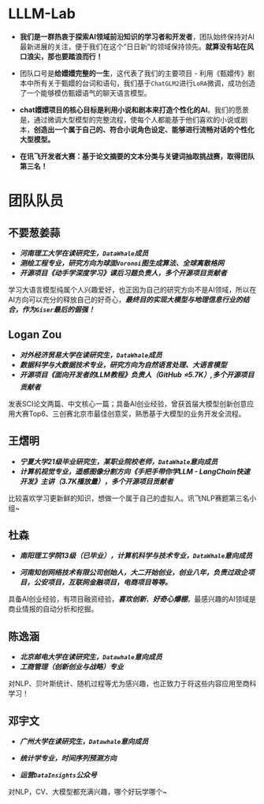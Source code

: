 # LLLM-Lab
- **我们是一群热衷于探索AI领域前沿知识的学习者和开发者**，团队始终保持对AI最新进展的关注，便于我们在这个“日日新”的领域保持领先。**就算没有站在风口浪尖，那也要踏浪而行！**

- 团队口号是**给嬛嬛完整的一生**，这代表了我们的主要项目 - 利用《甄嬛传》剧本中所有关于甄嬛的台词和语句，我们基于`ChatGLM2`进行`LoRA`微调，成功创造了一个能够模仿甄嬛语气的聊天语言模型。

- **chat嬛嬛项目的核心目标是利用小说和剧本来打造个性化的AI**。我们的愿景是，通过微调大型模型的完整流程，使每个人都能基于他们喜欢的小说或剧本，**创造出一个属于自己的、符合小说角色设定、能够进行流畅对话的个性化大型模型。**

- **在讯飞开发者大赛：基于论文摘要的文本分类与关键词抽取挑战赛，取得团队第三名！**

# 团队队员

## 不要葱姜蒜

- ***河南理工大学在读研究生，`DataWhale`成员***
- ***测绘工程专业，研究方向为球面`Voronoi`图生成算法、全球离散格网***
- ***开源项目《动手学深度学习》课后习题负责人，多个开源项目贡献者***

学习大语言模型纯属个人兴趣爱好，也正因为自己的研究方向不是AI领域，所以在AI方向可以充分的释放自己的好奇心，***最终目的实现大模型与地理信息行业的结合，作为`Giser`最后的倔强！***

## Logan Zou

- ***对外经济贸易大学在读研究生，`DataWhale`成员***
- ***数据科学与大数据技术专业，研究方向为自然语言处理、大语言模型***
- ***开源项目《面向开发者的LLM教程》负责人（GitHub ⭐5.7K）,多个开源项目贡献者***

发表SCI论文两篇、中文核心一篇；具备AI创业经验，曾获首届大模型创新创意应用大赛Top6、三创赛北京市最佳创意奖，熟悉基于大模型的业务开发全流程。

## 王熠明

- ***宁夏大学21级毕业研究生，某职业院校老师，`DataWhale`意向成员***
- ***计算机视觉专业，遥感图像分割方向《手把手带你学LLM - LangChain快速开发》主讲（3.7K播放量），多个开源项目贡献者***

比较喜欢学习更新鲜的知识，想做一个属于自己的虚拟人。讯飞NLP赛题第三名小组~

## 杜森

- ***南阳理工学院13级（已毕业），计算机科学与技术专业，`DataWhale`意向成员***

- ***河南知创网络技术有限公司创始人，大二开始创业，创业八年，负责过政企项目，公安项目，互联网金融项目，电商项目等等。***

具备AI创业经验，有项目融资经验，***喜欢创新***，***好奇心爆棚***，最感兴趣的AI领域是商业情报的自动分析和挖掘。

## 陈逸涵

- ***北京邮电大学在读研究生，`Datawhale`意向成员***
- ***工商管理（创新创业与战略）专业***

对NLP、贝叶斯统计、随机过程等尤为感兴趣，也正致力于将这些内容应用至商科学习！

## 邓宇文

- ***广州大学在读研究生，`Datawhale`意向成员***

- ***统计学专业，时间序列预测方向***

- ***运营`DataInsights`公众号***

对NLP，CV、大模型都充满兴趣，哪个好玩学哪个~
